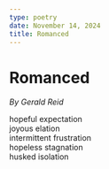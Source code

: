 ```yaml
---
type: poetry
date: November 14, 2024
title: Romanced
---
```


# Romanced

*By Gerald Reid*

hopeful expectation  
joyous elation  
intermittent frustration  
hopeless stagnation  
husked isolation